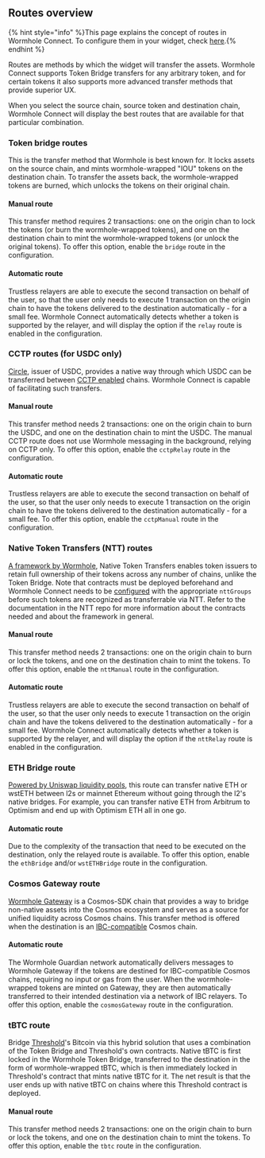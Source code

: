 ## Routes overview

{% hint style="info" %}This page explains the concept of routes in Wormhole Connect. To configure them in your widget, check [here](./configuration.md).{% endhint %}

Routes are methods by which the widget will transfer the assets. Wormhole Connect supports Token Bridge transfers for any arbitrary token, and for certain tokens it also supports more advanced transfer methods that provide superior UX.

When you select the source chain, source token and destination chain, Wormhole Connect will display the best routes that are available for that particular combination.

### Token bridge routes
<screenshot here>

This is the transfer method that Wormhole is best known for. It locks assets on the source chain, and mints wormhole-wrapped "IOU" tokens on the destination chain. To transfer the assets back, the wormhole-wrapped tokens are burned, which unlocks the tokens on their original chain.

#### Manual route
This transfer method requires 2 transactions: one on the origin chan to lock the tokens (or burn the wormhole-wrapped tokens), and one on the destination chain to mint the wormhole-wrapped tokens (or unlock the original tokens). To offer this option, enable the `bridge` route in the configuration.

#### Automatic route
Trustless relayers are able to execute the second transaction on behalf of the user, so that the user only needs to execute 1 transaction on the origin chain to have the tokens delivered to the destination automatically - for a small fee. Wormhole Connect automatically detects whether a token is supported by the relayer, and will display the option if the `relay` route is enabled in the configuration.

### CCTP routes (for USDC only)
<screenshot here>
 
[Circle](https://www.circle.com/en/), issuer of USDC, provides a native way through which USDC can be transferred between [CCTP enabled](https://www.circle.com/en/cross-chain-transfer-protocol) chains. Wormhole Connect is capable of facilitating such transfers.

#### Manual route
This transfer method needs 2 transactions: one on the origin chain to burn the USDC, and one on the destination chain to mint the USDC. The manual CCTP route does not use Wormhole messaging in the background, relying on CCTP only. To offer this option, enable the `cctpRelay` route in the configuration.

#### Automatic route
Trustless relayers are able to execute the second transaction on behalf of the user, so that the user only needs to execute 1 transaction on the origin chain to have the tokens delivered to the destination automatically - for a small fee. To offer this option, enable the `cctpManual` route in the configuration.

### Native Token Transfers (NTT) routes
<screenshot here>

[A framework by Wormhole](https://github.com/wormhole-foundation/example-native-token-transfers), Native Token Transfers enables token issuers to retain full ownership of their tokens across any number of chains, unlike the Token Bridge. Note that contracts must be deployed beforehand and Wormhole Connect needs to be [configured](./configuration.md) with the appropriate `nttGroups` before such tokens are recognized as transferrable via NTT. Refer to the documentation in the NTT repo for more information about the contracts needed and about the framework in general.

#### Manual route
This transfer method needs 2 transactions: one on the origin chain to burn or lock the tokens, and one on the destination chain to mint the tokens. To offer this option, enable the `nttManual` route in the configuration.

#### Automatic route
Trustless relayers are able to execute the second transaction on behalf of the user, so that the user only needs to execute 1 transaction on the origin chain and have the tokens delivered to the destination automatically - for a small fee. Wormhole Connect automatically detects whether a token is supported by the relayer, and will display the option if the `nttRelay` route is enabled in the configuration.

### ETH Bridge route
<screenshot here>

[Powered by Uniswap liquidity pools](https://github.com/wormhole-foundation/example-uniswap-liquidity-layer), this route can transfer native ETH or wstETH between l2s or mainnet Ethereum without going through the l2's native bridges. For example, you can transfer native ETH from Arbitrum to Optimism and end up with Optimism ETH all in one go.

#### Automatic route
Due to the complexity of the transaction that need to be executed on the destination, only the relayed route is available. To offer this option, enable the `ethBridge` and/or `wstETHBridge` route in the configuration.

### Cosmos Gateway route
<screenshot here>

[Wormhole Gateway](https://docs.wormhole.com/wormhole/explore-wormhole/gateway) is a Cosmos-SDK chain that provides a way to bridge non-native assets into the Cosmos ecosystem and serves as a source for unified liquidity across Cosmos chains. This transfer method is offered when the destination is an [IBC-compatible](https://cosmos.network/ibc/) Cosmos chain.

#### Automatic route
The Wormhole Guardian network automatically delivers messages to Wormhole Gateway if the tokens are destined for IBC-compatible Cosmos chains, requiring no input or gas from the user. When the wormhole-wrapped tokens are minted on Gateway, they are then automatically transferred to their intended destination via a network of IBC relayers. To offer this option, enable the `cosmosGateway` route in the configuration.

### tBTC route
<screenshot here>

Bridge [Threshold](https://threshold.network/)'s Bitcoin via this hybrid solution that uses a combination of the Token Bridge and Threshold's own contracts. Native tBTC is first locked in the Wormhole Token Bridge, transferred to the destination in the form of wormhole-wrapped tBTC, which is then immediately locked in Threshold's contract that mints native tBTC for it. The net result is that the user ends up with native tBTC on chains where this Threshold contract is deployed.

#### Manual route
This transfer method needs 2 transactions: one on the origin chain to burn or lock the tokens, and one on the destination chain to mint the tokens. To offer this option, enable the `tbtc` route in the configuration.